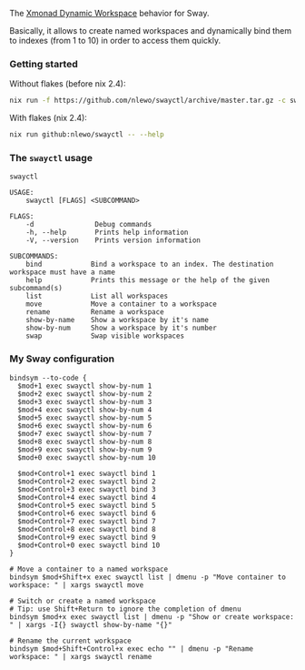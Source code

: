 The [Xmonad Dynamic Workspace](https://hackage.haskell.org/package/xmonad-contrib-0.16/docs/XMonad-Actions-DynamicWorkspaces.html) behavior for Sway.

Basically, it allows to create named workspaces and dynamically bind
them to indexes (from 1 to 10) in order to access them quickly.


### Getting started

Without flakes (before nix 2.4):

```sh
nix run -f https://github.com/nlewo/swayctl/archive/master.tar.gz -c swayctl --help
```

With flakes (nix 2.4):

```sh
nix run github:nlewo/swayctl -- --help
```

### The `swayctl` usage

    swayctl

    USAGE:
        swayctl [FLAGS] <SUBCOMMAND>

    FLAGS:
        -d               Debug commands
        -h, --help       Prints help information
        -V, --version    Prints version information

    SUBCOMMANDS:
        bind            Bind a workspace to an index. The destination workspace must have a name
        help            Prints this message or the help of the given subcommand(s)
        list            List all workspaces
        move            Move a container to a workspace
        rename          Rename a workspace
        show-by-name    Show a workspace by it's name
        show-by-num     Show a workspace by it's number
        swap            Swap visible workspaces


### My Sway configuration

    bindsym --to-code {
      $mod+1 exec swayctl show-by-num 1
      $mod+2 exec swayctl show-by-num 2
      $mod+3 exec swayctl show-by-num 3
      $mod+4 exec swayctl show-by-num 4
      $mod+5 exec swayctl show-by-num 5
      $mod+6 exec swayctl show-by-num 6
      $mod+7 exec swayctl show-by-num 7
      $mod+8 exec swayctl show-by-num 8
      $mod+9 exec swayctl show-by-num 9
      $mod+0 exec swayctl show-by-num 10

      $mod+Control+1 exec swayctl bind 1
      $mod+Control+2 exec swayctl bind 2
      $mod+Control+3 exec swayctl bind 3
      $mod+Control+4 exec swayctl bind 4
      $mod+Control+5 exec swayctl bind 5
      $mod+Control+6 exec swayctl bind 6
      $mod+Control+7 exec swayctl bind 7
      $mod+Control+8 exec swayctl bind 8
      $mod+Control+9 exec swayctl bind 9
      $mod+Control+0 exec swayctl bind 10
    }

    # Move a container to a named workspace
    bindsym $mod+Shift+x exec swayctl list | dmenu -p "Move container to workspace: " | xargs swayctl move

    # Switch or create a named workspace
    # Tip: use Shift+Return to ignore the completion of dmenu
    bindsym $mod+x exec swayctl list | dmenu -p "Show or create workspace: " | xargs -I{} swayctl show-by-name "{}"

    # Rename the current workspace
    bindsym $mod+Shift+Control+x exec echo "" | dmenu -p "Rename workspace: " | xargs swayctl rename
